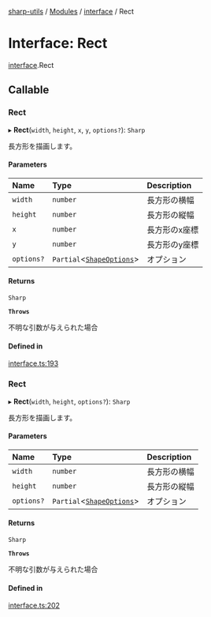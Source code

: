 [sharp-utils](../README.md) / [Modules](../modules.md) / [interface](../modules/interface.md) / Rect

# Interface: Rect

[interface](../modules/interface.md).Rect

## Callable

### Rect

▸ **Rect**(`width`, `height`, `x`, `y`, `options?`): `Sharp`

長方形を描画します。

#### Parameters

| Name | Type | Description |
| :------ | :------ | :------ |
| `width` | `number` | 長方形の横幅 |
| `height` | `number` | 長方形の縦幅 |
| `x` | `number` | 長方形のx座標 |
| `y` | `number` | 長方形のy座標 |
| `options?` | `Partial`<[`ShapeOptions`](interface.ShapeOptions.md)\> | オプション |

#### Returns

`Sharp`

**`Throws`**

不明な引数が与えられた場合

#### Defined in

[interface.ts:193](https://github.com/Manju2367/sharpUtils/blob/7f05473/interface.ts#L193)

### Rect

▸ **Rect**(`width`, `height`, `options?`): `Sharp`

長方形を描画します。

#### Parameters

| Name | Type | Description |
| :------ | :------ | :------ |
| `width` | `number` | 長方形の横幅 |
| `height` | `number` | 長方形の縦幅 |
| `options?` | `Partial`<[`ShapeOptions`](interface.ShapeOptions.md)\> | オプション |

#### Returns

`Sharp`

**`Throws`**

不明な引数が与えられた場合

#### Defined in

[interface.ts:202](https://github.com/Manju2367/sharpUtils/blob/7f05473/interface.ts#L202)
